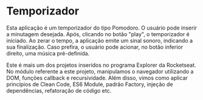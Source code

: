 # Temporizador

Esta aplicação é um temporizador do tipo Pomodoro. O usuário pode inserir a minutagem desejada. Após, clicando no botão "play", o temporizador é iniciado. Ao zerar o tempo, a aplicação emite um sinal sonoro, indicando a sua finalização. Caso prefira, o usuário pode acionar, no botão inferior direito, uma música pré-definida.

Este é mais um dos projetos inseridos no programa Explorer da Rocketseat. No módulo referente a este projeto, manipulamos o navegador utilizando a DOM, funções callback e recursividade. Além disso, vimos como aplicar princípios de Clean Code, ES6 Module, padrão Factory, injeção de dependências, refatoração de código etc.